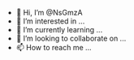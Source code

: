 - 👋 Hi, I’m @NsGmzA
- 👀 I’m interested in ...
- 🌱 I’m currently learning ...
- 💞️ I’m looking to collaborate on ...
- 📫 How to reach me ...

<!---
NsGmzA/NsGmzA is a ✨ special ✨ repository because its `README.md` (this file) appears on your GitHub profile.
You can click the Preview link to take a look at your changes.
--->

